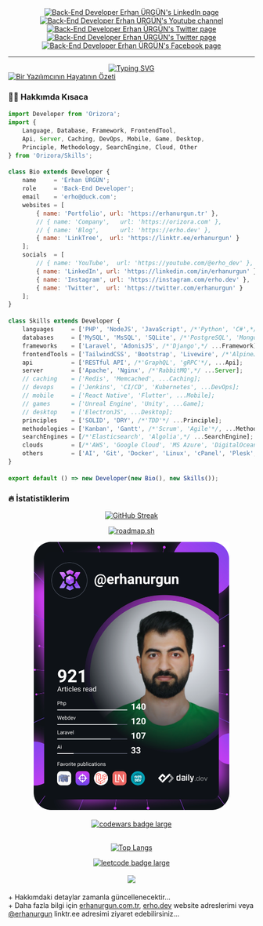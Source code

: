 <div id="badges" align="center">
  <a href="https://www.linkedin.com/in/erhanurgun/" target="_blank">
    <img src="https://img.shields.io/badge/LinkedIn-blue?style=for-the-badge&logo=linkedin&logoColor=white" alt="Back-End Developer Erhan ÜRGÜN's LinkedIn page"/>
  </a>
  <a href="https://www.youtube.com/channel/UCsT0QNcU4scQILX8tcYVg2w?sub_confirmation=1" target="_blank">
    <img src="https://img.shields.io/badge/YouTube-red?style=for-the-badge&logo=youtube&logoColor=white" alt="Back-End Developer Erhan ÜRGÜN's Youtube channel"/>
  </a>
  <a href="https://twitter.com/erhanurgun" target="_blank">
    <img src="https://img.shields.io/badge/Twitter-blue?style=for-the-badge&logo=twitter&logoColor=white" alt="Back-End Developer Erhan ÜRGÜN's Twitter page"/>
  </a>
  <a href="https://www.instagram.com/erhanurgunn/" target="_blank">
    <img src="https://img.shields.io/badge/Instagram-purple?style=for-the-badge&logo=instagram&logoColor=white" alt="Back-End Developer Erhan ÜRGÜN's Twitter page"/>
  </a>
  <a href="https://www.facebook.com/erhanurgunn" target="_blank">
    <img src="https://img.shields.io/badge/Facebook-blue?style=for-the-badge&logo=facebook&logoColor=white" alt="Back-End Developer Erhan ÜRGÜN's Facebook page"/>
  </a>
</div>

<hr>

<div id="message" align="center">
    <a href="https://git.io/typing-svg" target="_blank">
        <img src="https://readme-typing-svg.demolab.com?font=Fira+Code&weight=600&size=24&duration=2500&pause=1000&random=false&width=780&separator=%3C&lines=Selamlar%2C+github+profilime+ho%C5%9Fgeldiniz...+%F0%9F%91%8B%3CBen+bir+back-end+geli%C5%9Ftiricisiyim.%3C%C4%B0lgi+alan%C4%B1m+daha+%C3%A7ok+RESTful+API+geli%C5%9Ftirme+%C3%BCzerine!%3CS%C3%BCrekli+olarak+kendimi+bu+alanda+geli%C5%9Ftiriyorum...%3CFavorim;+Laravel+ve+AdonisJS+ile+RESTful+API+yazmak...%3CDaha+fazlas%C4%B1+i%C3%A7in+websitelerimi+ziyaret+edebilirsiniz..." alt="Typing SVG" />
    </a>
</div>

<div id="images">
  <a href="https://erhanurgun.com.tr" target="_blank">
    <img src="https://erhanurgun.com.tr/assets/webs/_img/svg/codelife-php-if.svg" alt="Bir Yazılımcının Hayatının Özeti"/>
  </a>
</div>

### :man_technologist: Hakkımda Kısaca

```js
import Developer from 'Orizora';
import {
    Language, Database, Framework, FrontendTool,
    Api, Server, Caching, DevOps, Mobile, Game, Desktop, 
    Principle, Methodology, SearchEngine, Cloud, Other
} from 'Orizora/Skills';

class Bio extends Developer {
    name     = 'Erhan ÜRGÜN';
    role     = 'Back-End Developer';
    email    = 'erho@duck.com';
    websites = [
        { name: 'Portfolio', url: 'https://erhanurgun.tr' },
        // { name: 'Company',   url: 'https://orizora.com' },
        // { name: 'Blog',      url: 'https://erho.dev' },
        { name: 'LinkTree',  url: 'https://linktr.ee/erhanurgun' }
    ];
    socials  = [
        // { name: 'YouTube',  url: 'https://youtube.com/@erho_dev' },
        { name: 'LinkedIn', url: 'https://linkedin.com/in/erhanurgun' },
        { name: 'Instagram', url: 'https://instagram.com/erho.dev' },
        { name: 'Twitter',  url: 'https://twitter.com/erhanurgun' }
    ];
}

class Skills extends Developer {
    languages     = ['PHP', 'NodeJS', 'JavaScript', /*'Python', 'C#',*/ ...Language];
    databases     = ['MySQL', 'MsSQL', 'SQLite', /*'PostgreSQL', 'MongoDB'*/, ...Database];
    frameworks    = ['Laravel', 'AdonisJS', /*'Django',*/ ...Framework];
    frontendTools = ['TailwindCSS', 'Bootstrap', 'Livewire', /*'AlpineJS',*/ ...FrontendTool]; 
    api           = ['RESTful API', /*'GraphQL', 'gRPC'*/, ...Api];
    server        = ['Apache', 'Nginx', /*'RabbitMQ',*/ ...Server];
    // caching    = ['Redis', 'Memcached', ...Caching];
    // devops     = ['Jenkins', 'CI/CD', 'Kubernetes', ...DevOps];
    // mobile     = ['React Native', 'Flutter', ...Mobile];
    // games      = ['Unreal Engine', 'Unity', ...Game];
    // desktop    = ['ElectronJS', ...Desktop];
    principles    = ['SOLID', 'DRY', /*'TDD'*/ ...Principle];
    methodologies = ['Kanban', 'Gantt', /*'Scrum', 'Agile'*/, ...Methodology];
    searchEngines = [/*'Elasticsearch', 'Algolia',*/ ...SearchEngine];
    clouds        = [/*'AWS', 'Google Cloud', 'MS Azure', 'DigitalOcean'*/, 'Hetzner Cloud', ...Cloud];
    others        = ['AI', 'Git', 'Docker', 'Linux', 'cPanel', 'Plesk', 'Cloudflare', /*'Firebase'*/, ...Other];
}

export default () => new Developer(new Bio(), new Skills());
```

### :fire: İstatistiklerim

<div id="github_stats" align="center">

[![GitHub Streak](http://github-readme-streak-stats.herokuapp.com?user=erhanurgun&theme=dark&hide_border=true&date_format=j%20M%5B%20Y%5D)](https://git.io/streak-stats)

[![roadmap.sh](https://api.roadmap.sh/v1-badge/wide/64e3040aced78d2935342aeb?variant=dark&roadmaps=backend%2Cnodejs%2Csql%2Cjavascript)](https://roadmap.sh)

<a href="https://app.daily.dev/erhanurgun" target="_blank">
  <img src="./devcard.svg" width="400" alt="Erhan ÜRGÜN's Dev Card"/>
</a><br><br>

<!--<a href="https://codersclub.co/tr/dev/erhanurgun" target="_blank">
  <img style="width:404px;height:666px;border-radius:20px" src="./codersclub.png" alt="codersclub badge large" />
</a><br><br>-->

<a href="https://www.codewars.com/users/erhanurgun" target="_blank">
  <img src="https://www.codewars.com/users/erhanurgun/badges/large" alt="codewars badge large" />
</a><br><br>

[![Top Langs](https://github-readme-stats.vercel.app/api/top-langs/?username=erhanurgun&layout=compact&theme=vision-friendly-dark)](https://github.com/anuraghazra/github-readme-stats)

<a href="https://leetcode.com/erhanurgun" target="_blank">
  <img src="https://img.shields.io/badge/dynamic/json?style=for-the-badge&labelColor=black&color=%23ffa116&label=Solved&query=solvedOverTotal&url=https%3A%2F%2Fbadge.xyli.tech/%2Fapi%2Fusers%2Ferhanurgun&logo=leetcode&logoColor=yellow" alt="leetcode badge large" />
</a><br><br>

<a href="https://tr.liberapay.com/erhanurgun" target="_blank">
  <img src="https://img.shields.io/liberapay/receives/erhanurgun.svg?logo=liberapay">
</a><br><br>

</div>

<div id="badges">
  + Hakkımdaki detaylar zamanla güncellenecektir...
  <br>
  + Daha fazla bilgi için
    <a href="https://erhanurgun.com.tr" target="_blank" title="Portfolio">erhanurgun.com.tr</a>,
    <a href="https://erho.dev" target="_blank" title="Blog">erho.dev</a>
    website adreslerimi veya <a href="https://linktr.ee/erhanurgun" target="_blank" title="Blog">@erhanurgun</a> linktr.ee adresimi ziyaret edebilirsiniz...
</div>
